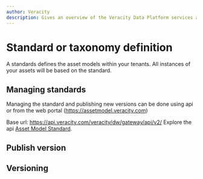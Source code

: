 ```yaml
---
author: Veracity
description: Gives an overview of the Veracity Data Platform services and related components.
---
```


# Standard or taxonomy definition
A standards defines the asset models within your tenants. All instances of your assets will be based on the standard.


## Managing standards
Managing the standard and publishing new versions can be done using api or from the web portal (https://assetmodel.veracity.com)

Base url: https://api.veracity.com/veracity/dw/gateway/api/v2/
Explore the api [Asset Model Standard](https://developer.veracity.com/docs/section/api-explorer/76904bcb-1aaf-4a2f-8512-3af36fdadb2f/developerportal/DataFabric-MMS-Schema-API-swagger.json). 



## Publish version

## Versioning